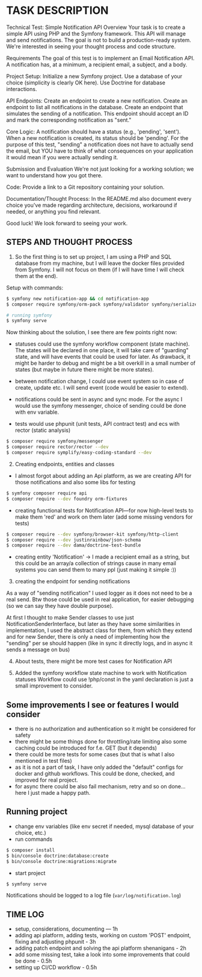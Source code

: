 # TASK DESCRIPTION

Technical Test: Simple Notification API
Overview
Your task is to create a simple API using PHP and the Symfony framework. This API will manage and send notifications. The goal is not to build a production-ready system. We're interested in seeing your thought process and code structure.

Requirements
The goal of this test is to implement an Email Notification API. A notification has, at a minimum, a recipient email, a subject, and a body.

Project Setup:
Initialize a new Symfony project.
Use a database of your choice (simplicity is clearly OK here).
Use Doctrine for database interactions.

API Endpoints:
Create an endpoint to create a new notification.
Create an endpoint to list all notifications in the database.
Create an endpoint that simulates the sending of a notification. This endpoint should accept an ID and mark the corresponding notification as "sent."

Core Logic:
A notification should have a status (e.g., 'pending', 'sent').
When a new notification is created, its status should be 'pending'.
For the purpose of this test, "sending" a notification does not have to actually send the email, but YOU have to think of what consequences on your application it would mean if you were actually sending it.

Submission and Evaluation
We're not just looking for a working solution; we want to understand how you got there.

Code:
Provide a link to a Git repository containing your solution.

Documentation/Thought Process:
In the README.md also document every choice you've made regarding architecture, decisions, workaround if needed, or anything you find relevant.


Good luck! We look forward to seeing your work.

## STEPS AND THOUGHT PROCESS

1. So the first thing is to set up project, I am using a PHP and SQL database from my machine, but I will leave the docker files
provided from Symfony. I will not focus on them (if I will have time I will check them at the end).

Setup with commands:
```bash
$ symfony new notification-app && cd notification-app
$ composer require symfony/orm-pack symfony/validator symfony/serializer symfony/uid symfony/maker-bundle --dev symfony/test-pack

# running symfony
$ symfony serve
```

Now thinking about the solution, I see there are few points right now: 
- statuses could use the symfony workflow component (state machine).
The states will be declared in one place, it will take care of "guarding" state, and will have events that could be used for later.
As drawback, it might be harder to debug and might be a bit overkill in a small number of states (but maybe in future there might be more states).

- between notification change, I could use event system so in case of create, update etc. I will send event (code would be easier to extend).

- notifications could be sent in async and sync mode. For the async I would use the symfony messenger, 
choice of sending could be done with env variable.

- tests would use phpunit (unit tests, API contract test) and ecs with rector (static analysis) 

```bash
$ composer require symfony/messenger
$ composer require rector/rector --dev
$ composer require symplify/easy-coding-standard --dev
```

2. Creating endpoints, entities and classes

- I almost forgot about adding an Api platform, as we are creating API for those notifications and also some libs for testing

```bash
$ symfony composer require api
$ composer require --dev foundry orm-fixtures
```

- creating functional tests for Notification API—for now high-level tests to make them 'red' and work on them later
  (add some missing vendors for tests)

```bash
$ composer require --dev symfony/browser-kit symfony/http-client
$ composer require --dev justinrainbow/json-schema
$ composer require --dev dama/doctrine-test-bundle
```

- creating entity 'Notification' → I made a recipient email as a string, but this could be an array/a collection of strings cause
  in many email systems you can send them to many ppl (just making it simple :))


3. creating the endpoint for sending notifications

As a way of "sending notification" I used logger as it does not need to be a real send. Btw those could be used in real application,
for easier debugging (so we can say they have double purpose).

At first I thought to make Sender classes to use just NotificationSenderInterface, but later as they have some similarities in
implementation, I used the abstract class for them, from which they extend and for new Sender, there is only a need of implementing
how the "sending" per se should happen (like in sync it directly logs, and in async it sends a message on bus)

4. About tests, there might be more test cases for Notification API

5. Added the symfony workflow state machine to work with Notification statuses
Workflow could use !php/const in the yaml declaration is just a small improvement to consider.

## Some improvements I see or features I would consider
- there is no authorization and authentication so it might be considered for safety
- there might be some things done for throttling/rate limiting also some caching could be introduced for f.e. GET (but it depends)
- there could be more tests for some cases (but that is what I also mentioned in test files)
- as it is not a part of task, I have only added the "default" configs for docker and github workflows. 
This could be done, checked, and improved for real project.
- for async there could be also fail mechanism, retry and so on done... here I just made a happy path.

## Running project

- change env variables (like env secret if needed, mysql database of your choice, etc.)
- run commands

```bash
$ composer install
$ bin/console doctrine:database:create
$ bin/console doctrine:migrations:migrate
```

- start project

```bash
$ symfony serve
```

Notifications should be logged to a log file (`var/log/notification.log`)

## TIME LOG

- setup, considerations, documenting — 1h
- adding api platform, adding tests, working on custom 'POST' endpoint, fixing and adjusting phpunit - 3h
- adding patch endpoint and solving the api platform shenanigans - 2h
- add some missing test, take a look into some improvements that could be done - 0.5h
- setting up CI/CD workflow - 0.5h

